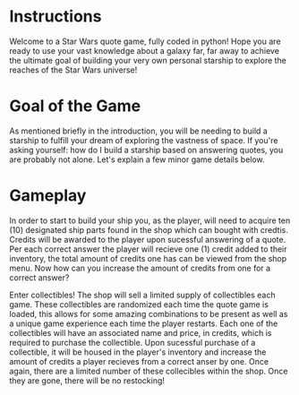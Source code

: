 # Instructions

Welcome to a Star Wars quote game, fully coded in python! Hope you are ready to use your vast knowledge about a galaxy far, far away to achieve the ultimate goal of building your very own personal starship to explore the reaches of the Star Wars universe!


# Goal of the Game

As mentioned briefly in the introduction, you will be needing to build a starship to fulfill your dream of exploring the vastness of space. If you're asking yourself: how do I build a starship based on answering quotes, you are probably not alone. Let's explain a few minor game details below.



# Gameplay

In order to start to build your ship you, as the player, will need to acquire ten (10) designated ship parts found in the shop which can bought with credtis. Credits will be awarded to the player upon sucessful answering of a quote. Per each correct answer the player will recieve one (1) credit added to their inventory, the total amount of credits one has can be viewed from the shop menu. Now how can you increase the amount of credits from one for a correct answer?

Enter collectibles! The shop will sell a limited supply of collectibles each game. These collectibles are randomized each time the quote game is loaded, this allows for some amazing combinations to be present as well as a unique game experience each time the player restarts. Each one of the collectibles will have an associated name and price, in credits, which is required to purchase the collectible. Upon sucessful purchase of a collectible, it will be housed in the player's inventory and increase the amount of credits a player recieves from a correct anser by one. Once again, there are a limited number of these collecibles within the shop. Once they are gone, there will be no restocking!
